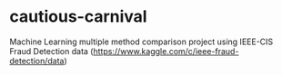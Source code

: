 # cautious-carnival
Machine Learning multiple method comparison project using IEEE-CIS Fraud Detection data (https://www.kaggle.com/c/ieee-fraud-detection/data)
